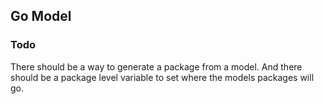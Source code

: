 ## Go Model

### Todo

There should be a way to generate a package from a model. And there should be a
package level variable to set where the models packages will go.
